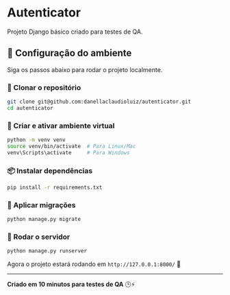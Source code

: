 # Autenticator

Projeto Django básico criado para testes de QA.

## 🚀 Configuração do ambiente

Siga os passos abaixo para rodar o projeto localmente.

### 📌 Clonar o repositório

```bash
git clone git@github.com:danellaclaudioluiz/autenticator.git
cd autenticator
```

### 🐍 Criar e ativar ambiente virtual

```bash
python -m venv venv
source venv/bin/activate  # Para Linux/Mac
venv\Scripts\activate     # Para Windows
```

### 📦 Instalar dependências

```bash
pip install -r requirements.txt
```

### 🔄 Aplicar migrações

```bash
python manage.py migrate
```

### 🚀 Rodar o servidor

```bash
python manage.py runserver
```

Agora o projeto estará rodando em `http://127.0.0.1:8000/` 🎉

---

**Criado em 10 minutos para testes de QA** 🕒⚡
```